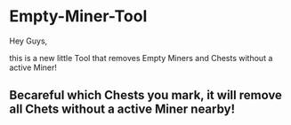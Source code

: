 # Empty-Miner-Tool

Hey Guys,

this is a new little Tool that removes Empty Miners and Chests without a active Miner!

## Becareful which Chests you mark, it will remove all Chets without a active Miner nearby!